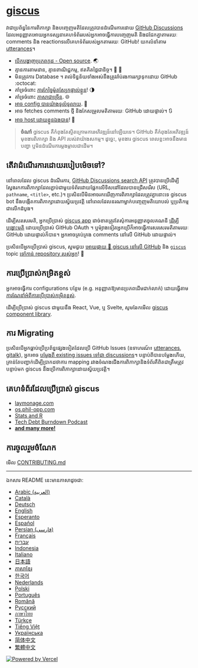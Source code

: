 # [giscus][giscus]

វាជាប្រព័ន្ធនៃការពិភាក្សា និងបញ្ចេញមតិដែលត្រូវបានដំណើរការដោយ [GitHub Discussions][discussions] ដែលអនុញ្ញាតអោយអ្នកទស្សនាគេហទំព័ររបស់អ្នកអាចធ្វើការបញ្ចេញមតិ និងជជែកគ្នាតាមរយៈ comments និង reactionsលើគេហទំព័ររបស់អ្នកតាមរយៈ GitHub! យកលំនាំតាម [utterances][utterances]។

- [បើកបង្ហាញប្រភពកូដ - Open source][repo]. 🌏
- គ្មានការតាមដាន, គ្មានពាណិជ្ជកម្ម, ឥតគិតថ្លៃជានិច្ច។ 📡 🚫
- មិនត្រូវការ Database ។ រាល់ទិន្នន័យទាំងអស់នឹងត្រូវរ៉ាប់រងការរក្សាទុកដោយ GitHub :octocat:
- គាំទ្រចំពោះ [ការកែច្នៃម៉ូតស្បែកផ្ទាល់ខ្លួន][creating-custom-themes]! 🌗
- គាំទ្រចំពោះ [ភាសាជាច្រើន][multiple-languages]. 🌐
- [អាច config បានយ៉ាងទូលំទូលាយ][advanced-usage]. 🔧
- អាច fetches comments ថ្មី និងកែសម្រួលមតិតាមរយៈ GitHub ដោយផ្ទាល់។ 🔃
- [អាច host ដោយខ្លួនឯងបាន][self-hosting]! 🤳

> **ចំណាំ**
> giscus គឺកំពុងតែស្ថិតក្រោមការអភិវឌ្ឍន៍នៅឡើយទេ។ GitHub គឺកំពុងតែអភិវឌ្ឍន៍មុខងារពិភាក្សា និង API របស់វាយ៉ាងសកម្ម។ ដូច្នេះ, មុខងារ giscus ពេលខ្លះអាចនឹងមានបញ្ហា ឬមិនដំណើរការម្តងម្កាលជាដើម។ 

## តើវាដំណើរការដោយរបៀបម៉េចទៅ?

នៅពេលដែល giscus ដំណើរការ, [GitHub Discussions search API][search-api] ត្រូវបានប្រើដើម្បីស្វែងរកការពិភាក្សាដែលភ្ជាប់ជាមួយទំព័រដោយផ្អែកលើទិសដៅដែលបានជ្រើសរើស (URL, `pathname`, `<title>`, etc.)។ ប្រសិនបើមិនអាចរកឃើញការពិភាក្សាដែលត្រូវគ្នានោះទេ giscus bot នឹងបង្កើតការពិភាក្សាដោយស្វ័យប្រវត្តិ នៅពេលដែលនរណាម្នាក់បញ្ចេញមតិយោបល់ ឬប្រតិកម្មជាលើកដំបូង។

ដើម្បីសរសេរមតិ, អ្នកប្រើប្រាស់ [giscus app][giscus-app] ដាច់ខាតត្រូវតែសុំការអនុញ្ញាតចូលគណនី [ដើម្បីបង្ហោះមតិ][authorization] ដោយប្រើប្រាស់ GitHub OAuth ។ ឬម៉្យាងទៀតអ្នកប្រើក៏អាចធ្វើការសរសេរមតិតាមរយៈ GitHub ដោយផ្ទាល់ក៏បាន។ អ្នកអាចគ្រប់គ្រង comments នៅលើ GitHub ដោយផ្ទាល់។

[giscus]: https://giscus.app
[discussions]: https://docs.github.com/en/discussions
[utterances]: https://github.com/utterance/utterances
[repo]: https://github.com/giscus/giscus
[advanced-usage]: https://github.com/giscus/giscus/blob/main/ADVANCED-USAGE.md
[creating-custom-themes]: https://github.com/giscus/giscus/blob/main/ADVANCED-USAGE.md#data-theme
[multiple-languages]: https://github.com/giscus/giscus/blob/main/CONTRIBUTING.md#adding-localizations
[self-hosting]: https://github.com/giscus/giscus/blob/main/SELF-HOSTING.md
[search-api]: https://docs.github.com/en/graphql/guides/using-the-graphql-api-for-discussions#search
[giscus-app]: https://github.com/apps/giscus
[authorization]: https://docs.github.com/en/developers/apps/identifying-and-authorizing-users-for-github-apps

<!-- configuration -->

ប្រសិនបើអ្នកប្រើប្រាស់ giscus, សួមជួយ [អោយផ្កាយ 🌟 giscus នៅលើ GitHub][repo] និង [`giscus`][giscus-topic] topic [ទៅកាន់ repository របស់អ្នក][topic-howto]! 🎉

## ការប្រើប្រាស់កម្រិតខ្ពស់

អ្នកអាចធ្វើការ configurations បន្ថែម (e.g. អនុញ្ញាតឱ្យមានប្រភពដើមជាក់លាក់) ដោយធ្វើតាម [ការណែនាំអំពីការប្រើប្រាស់កម្រិតខ្ពស់][advanced-usage].

ដើម្បីប្រើប្រាស់ giscus ជាមួយនឹង React, Vue, ឬ Svelte, សូមឆែកមើល [giscus component library][giscus-component].

## ការ Migrating

ប្រសិនបើអ្នកធ្លាប់ប្រើប្រព័ន្ធផ្សេងទៀតដែលប្រើ GitHub​ Issues (ឧទាហរណ៍៖ [utterances][utterances], [gitalk][gitalk]), អ្នកអាច [បម្លែងពី existing issues ទៅជា discussions][convert]។ បន្ទាប់ពីបានបម្លែងហើយ, គ្រាន់តែបញ្ជាក់ដើម្បីប្រាកដថាការ mapping រវាងចំណងជើងការពិភាក្សានិងទំព័រគឺពិតជាត្រឹមត្រូវ
បន្ទាប់មក giscus នឹងប្រើការពិភាក្សាដោយស្វ័យប្រវត្តិ។

## គេហទំព័រដែលប្រើប្រាស់ giscus

- [laymonage.com][laymonage-website]
- [os.phil-opp.com][os-phil-opp]
- [Stats and R][statsandr]
- [Tech Debt Burndown Podcast][techdebtburndown]
- [**and many more!**][giscus-topic]

## ការចូលរួមចំណែក

មើល [CONTRIBUTING.md][contributing]

[giscus-component]: https://github.com/giscus/giscus-component
[repo]: https://github.com/giscus/giscus
[giscus-topic]: https://github.com/topics/giscus
[topic-howto]: https://docs.github.com/en/github/administering-a-repository/classifying-your-repository-with-topics
[advanced-usage]: https://github.com/giscus/giscus/blob/main/ADVANCED-USAGE.md
[utterances]: https://github.com/utterance/utterances
[gitalk]: https://github.com/gitalk/gitalk
[convert]: https://docs.github.com/en/discussions/managing-discussions-for-your-community/moderating-discussions#converting-an-issue-to-a-discussion
[laymonage-website]: https://laymonage.com/posts/giscus
[os-phil-opp]: https://os.phil-opp.com
[statsandr]: https://statsandr.com
[techdebtburndown]: https://techdebtburndown.com
[contributing]: https://github.com/giscus/giscus/blob/main/CONTRIBUTING.md

<!-- end -->

---

ឯកសារ README នេះមានភាសាដូចជា:

- [Arabic (العربية)](README.ar.md)
- [Català](README.ca.md)
- [Deutsch](README.de.md)
- [English](README.md)
- [Esperanto](README.eo.md)
- [Español](README.es.md)
- [Persian (فارسی)](README.fa.md)
- [Français](README.fr.md)
- [עברית](README.he.md)
- [Indonesia](README.id.md)
- [Italiano](README.it.md)
- [日本語](README.ja.md)
- [ភាសាខ្មែរ](README.kh.md)
- [한국어](README.ko.md)
- [Nederlands](README.nl.md)
- [Polski](README.pl.md)
- [Português](README.pt.md)
- [Română](README.ro.md)
- [Русский](README.ru.md)
- [ภาษาไทย](README.th.md)
- [Türkçe](README.tr.md)
- [Tiếng Việt](README.vi.md)
- [Українська](README.uk.md)
- [简体中文](README.zh-CN.md)
- [繁體中文](README.zh-TW.md)

[![Powered by Vercel](public/powered-by-vercel.svg)][vercel]

[vercel]: https://vercel.com/?utm_source=giscus&utm_campaign=oss